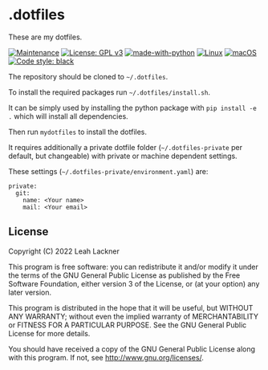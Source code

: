# .dotfiles
These are my dotfiles.

[![Maintenance](https://img.shields.io/badge/Maintained%3F-yes-green.svg)](https://GitHub.com/evyli/evalsys/graphs/commit-activity)
[![License: GPL v3](https://img.shields.io/badge/License-GPLv3-blue.svg)](https://www.gnu.org/licenses/gpl-3.0)
[![made-with-python](https://img.shields.io/badge/Made%20with-Python-1f425f.svg)](https://www.python.org/)
[![Linux](https://svgshare.com/i/Zhy.svg)](https://svgshare.com/i/Zhy.svg)
[![macOS](https://svgshare.com/i/ZjP.svg)](https://svgshare.com/i/ZjP.svg)
[![Code style: black](https://img.shields.io/badge/code%20style-black-000000.svg)](https://github.com/psf/black)

The repository should be cloned to `~/.dotfiles`.

To install the required packages run `~/.dotfiles/install.sh`.

It can be simply used by installing the python package with `pip install -e .` which will install all dependencies.

Then run `mydotfiles` to install the dotfiles.

It requires additionally a private dotfile folder (`~/.dotfiles-private` per default, but changeable) with private or machine dependent settings.

These settings (`~/.dotfiles-private/environment.yaml`) are:
```
private:
  git:
    name: <Your name>
    mail: <Your email>
```

## License
Copyright (C)  2022 Leah Lackner

This program is free software: you can redistribute it and/or modify
it under the terms of the GNU General Public License as published by
the Free Software Foundation, either version 3 of the License, or
(at your option) any later version.

This program is distributed in the hope that it will be useful,
but WITHOUT ANY WARRANTY; without even the implied warranty of
MERCHANTABILITY or FITNESS FOR A PARTICULAR PURPOSE.  See the
GNU General Public License for more details.

You should have received a copy of the GNU General Public License
along with this program.  If not, see <http://www.gnu.org/licenses/>.